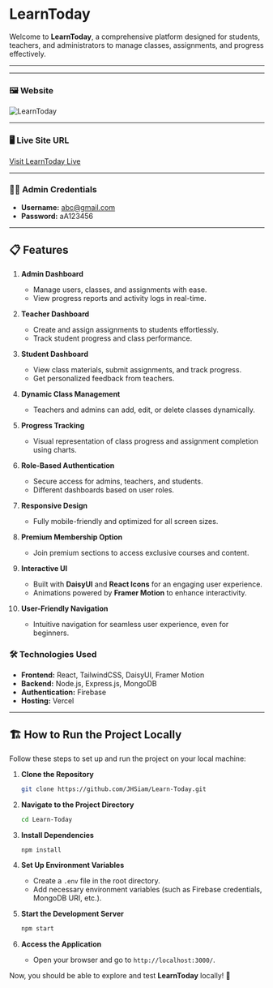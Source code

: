 # LearnToday

Welcome to **LearnToday**, a comprehensive platform designed for students, teachers, and administrators to manage classes, assignments, and progress effectively.

---

---

### 🖼️ **Website**
![LearnToday ](https://i.ibb.co.com/rGzJ3FVn/Screenshot-206.png)

---

### 🖥️ **Live Site URL**
[Visit LearnToday Live](https://online-learning-df6bc.web.app/)

---

### 👩‍💻 **Admin Credentials**
- **Username:** abc@gmail.com  
- **Password:** aA123456  

---

## 📋 **Features**

1. **Admin Dashboard**  
   - Manage users, classes, and assignments with ease.  
   - View progress reports and activity logs in real-time.  

2. **Teacher Dashboard**  
   - Create and assign assignments to students effortlessly.  
   - Track student progress and class performance.  

3. **Student Dashboard**  
   - View class materials, submit assignments, and track progress.  
   - Get personalized feedback from teachers.  

4. **Dynamic Class Management**  
   - Teachers and admins can add, edit, or delete classes dynamically.  

5. **Progress Tracking**  
   - Visual representation of class progress and assignment completion using charts.  

6. **Role-Based Authentication**  
   - Secure access for admins, teachers, and students.  
   - Different dashboards based on user roles.  

7. **Responsive Design**  
   - Fully mobile-friendly and optimized for all screen sizes.  

8. **Premium Membership Option**  
   - Join premium sections to access exclusive courses and content.  

9. **Interactive UI**  
   - Built with **DaisyUI** and **React Icons** for an engaging user experience.  
   - Animations powered by **Framer Motion** to enhance interactivity.  

10. **User-Friendly Navigation**  
    - Intuitive navigation for seamless user experience, even for beginners.  



### 🛠️ **Technologies Used**
- **Frontend:** React, TailwindCSS, DaisyUI, Framer Motion  
- **Backend:** Node.js, Express.js, MongoDB  
- **Authentication:** Firebase  
- **Hosting:** Vercel  

---

## 🏗️ **How to Run the Project Locally**
Follow these steps to set up and run the project on your local machine:

1. **Clone the Repository**
   ```sh
   git clone https://github.com/JHSiam/Learn-Today.git
   ```

2. **Navigate to the Project Directory**
   ```sh
   cd Learn-Today
   ```

3. **Install Dependencies**
   ```sh
   npm install
   ```

4. **Set Up Environment Variables**
   - Create a `.env` file in the root directory.
   - Add necessary environment variables (such as Firebase credentials, MongoDB URI, etc.).

5. **Start the Development Server**
   ```sh
   npm start
   ```

6. **Access the Application**
   - Open your browser and go to `http://localhost:3000/`.

Now, you should be able to explore and test **LearnToday** locally! 🚀

